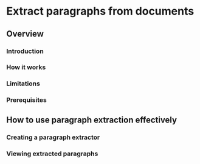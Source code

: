 # Extract paragraphs from documents

## Overview

### Introduction

### How it works

### Limitations

### Prerequisites

## How to use paragraph extraction effectively

### Creating a paragraph extractor

### Viewing extracted paragraphs
